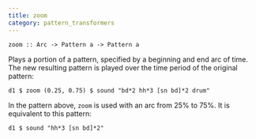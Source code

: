 ```yaml
---
title: zoom
category: pattern_transformers
---
```


~~~~ {haskell}
zoom :: Arc -> Pattern a -> Pattern a
~~~~

Plays a portion of a pattern, specified by a beginning and end arc of time. 
The new resulting pattern is played over the time period of the original pattern:

~~~~ {haskell}
d1 $ zoom (0.25, 0.75) $ sound "bd*2 hh*3 [sn bd]*2 drum"
~~~~

In the pattern above, `zoom` is used with an arc from 25% to 75%. It is equivalent to this pattern:

~~~~ {haskell}
d1 $ sound "hh*3 [sn bd]*2"
~~~~

